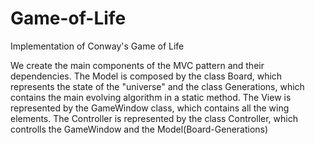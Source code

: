 # Game-of-Life
Implementation of Conway's Game of Life


We create the main components of the MVC pattern and their dependencies. 
The Model is composed by the class Board, which represents the state of the 
"universe" and the class Generations, which contains the main evolving 
algorithm in a static method.
The View is represented by the GameWindow class, which contains all the 
wing elements.
The Controller is represented by the class Controller, which controlls
the GameWindow and the Model(Board-Generations) 